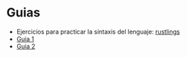 # Guias

* Ejercicios para practicar la sintaxis del lenguaje: [rustlings](https://github.com/rust-lang/rustlings)
* [Guia 1](./guias/guia1-introduccion.pdf)
* [Guia 2](./guias/guia2-ownership.pdf)
